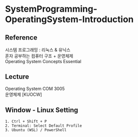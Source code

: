 # SystemProgramming-OperatingSystem-Introduction

## Reference
시스템 프로그래밍 : 리눅스 & 유닉스  
혼자 공부하는 컴퓨터 구조 + 운영체제  
Operating System Concepts Essential  

## Lecture
Operating System COM 3005  
운영체제 [KUOCW]  

## Window - Linux Setting
```
1. Ctrl + Shift + P
2. Terminal: Select Default Profile
3. Ubuntu (WSL) / PowerShell
```
